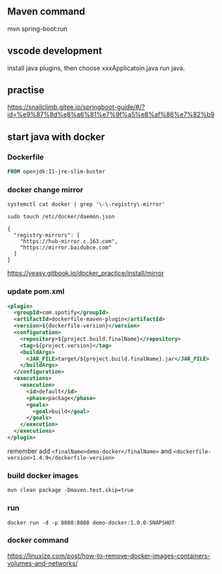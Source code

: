 ## Maven command
mvn spring-boot:run


## vscode development
install java plugins, then choose xxxApplicatoin.java run java.


## practise

https://snailclimb.gitee.io/springboot-guide/#/?id=%e9%87%8d%e8%a6%81%e7%9f%a5%e8%af%86%e7%82%b9

## start java with docker
### Dockerfile
```dockerfile
FROM openjdk:11-jre-slim-buster
```

### docker change mirror

```shell
systemctl cat docker | grep '\-\-registry\-mirror'

sudo touch /etc/docker/daemon.json

{
  "registry-mirrors": [
    "https://hub-mirror.c.163.com",
    "https://mirror.baidubce.com"
  ]
}
```

https://yeasy.gitbook.io/docker_practice/install/mirror

### update pom.xml

```xml
<plugin>
  <groupId>com.spotify</groupId>
  <artifactId>dockerfile-maven-plugin</artifactId>
  <version>${dockerfile-version}</version>
  <configuration>
    <repository>${project.build.finalName}</repository>
    <tag>${project.version}</tag>
    <buildArgs>
      <JAR_FILE>target/${project.build.finalName}.jar</JAR_FILE>
    </buildArgs>
  </configuration>
  <executions>
    <execution>
      <id>default</id>
      <phase>package</phase>
      <goals>
        <goal>build</goal>
      </goals>
    </execution>
  </executions>
</plugin>
```

remember add  `<finalName>demo-docker</finalName>` and `<dockerfile-version>1.4.9</dockerfile-version>`

### build docker images

```shell
mvn clean package -Dmaven.test.skip=true
```

### run
```shell
docker run -d -p 8080:8080 demo-docker:1.0.0-SNAPSHOT
```

### docker command
https://linuxize.com/post/how-to-remove-docker-images-containers-volumes-and-networks/